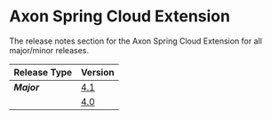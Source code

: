 # Axon Spring Cloud Extension

The release notes section for the Axon Spring Cloud Extension for all major/minor releases.

| Release Type | Version |
| :--- | :--- |
| _**Major**_ | [4.1](rn-springcloud-major-releases.md#release-4-1) |
|  | [4.0](rn-springcloud-major-releases.md#release-4-0) |
